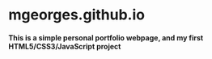 # mgeorges.github.io

#### This is a simple personal portfolio webpage, and my first HTML5/CSS3/JavaScript project
